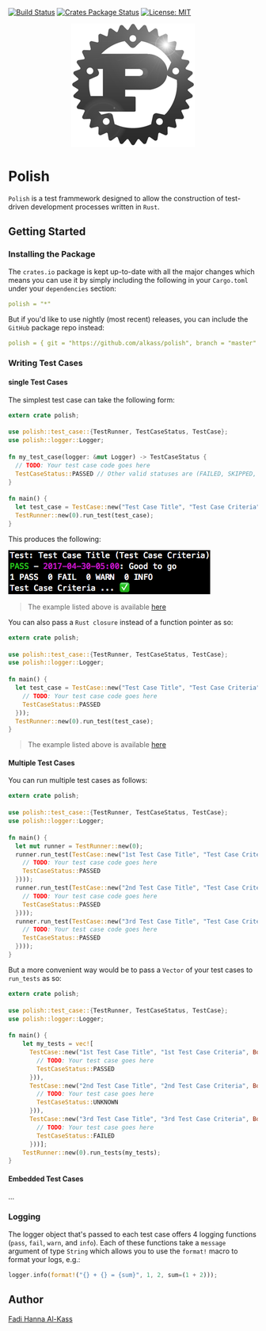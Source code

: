 [![Build Status](https://travis-ci.org/AlKass/polish.svg?branch=master)](https://travis-ci.org/AlKass/polish)
[![Crates Package Status](https://img.shields.io/crates/v/polish.svg)](https://crates.io/crates/polish)
[![License: MIT](https://img.shields.io/badge/License-MIT-yellow.svg)](https://github.com/AlKass/polish/blob/master/License.md)

<div align="center">
  <img src="logo.png" />
</div>

# Polish
`Polish` is a test frammework designed to allow the construction of test-driven development processes written in `Rust`.

## Getting Started

### Installing the Package
The `crates.io` package is kept up-to-date with all the major changes which means you can use it by simply including the following in your `Cargo.toml` under your `dependencies` section:

```yaml
polish = "*"
```

But if you'd like to use nightly (most recent) releases, you can include the `GitHub` package repo instead:

```yaml
polish = { git = "https://github.com/alkass/polish", branch = "master" }
```

### Writing Test Cases

#### single Test Cases
The simplest test case can take the following form:

```rust
extern crate polish;

use polish::test_case::{TestRunner, TestCaseStatus, TestCase};
use polish::logger::Logger;

fn my_test_case(logger: &mut Logger) -> TestCaseStatus {
  // TODO: Your test case code goes here
  TestCaseStatus::PASSED // Other valid statuses are (FAILED, SKIPPED, and UNKNOWN)
}

fn main() {
  let test_case = TestCase::new("Test Case Title", "Test Case Criteria", Box::new(my_test_case));
  TestRunner::new(0).run_test(test_case);
}
```

This produces the following:

<img src="screenshots/run_test.png" />

> The example listed above is available [here](examples/run_test.rs)

You can also pass a `Rust closure` instead of a function pointer as so:

```rust
extern crate polish;

use polish::test_case::{TestRunner, TestCaseStatus, TestCase};
use polish::logger::Logger;

fn main() {
  let test_case = TestCase::new("Test Case Title", "Test Case Criteria", Box::new(|logger: &mut Logger| -> TestCaseStatus {
    // TODO: Your test case code goes here
    TestCaseStatus::PASSED
  }));
  TestRunner::new(0).run_test(test_case);
}
```

> The example listed above is available [here](examples/run_test_closure.rs)

#### Multiple Test Cases
You can run multiple test cases as follows:

```rust
extern crate polish;

use polish::test_case::{TestRunner, TestCaseStatus, TestCase};
use polish::logger::Logger;

fn main() {
  let mut runner = TestRunner::new(0);
  runner.run_test(TestCase::new("1st Test Case Title", "Test Case Criteria", Box::new(|logger: &mut Logger| -> TestCaseStatus {
    // TODO: Your test case code goes here
    TestCaseStatus::PASSED
  })));
  runner.run_test(TestCase::new("2nd Test Case Title", "Test Case Criteria", Box::new(|logger: &mut Logger| -> TestCaseStatus {
    // TODO: Your test case code goes here
    TestCaseStatus::PASSED
  })));
  runner.run_test(TestCase::new("3rd Test Case Title", "Test Case Criteria", Box::new(|logger: &mut Logger| -> TestCaseStatus {
    // TODO: Your test case code goes here
    TestCaseStatus::PASSED
  })));
}
```

But a more convenient way would be to pass a `Vector` of your test cases to `run_tests` as so:

```rust
extern crate polish;

use polish::test_case::{TestRunner, TestCaseStatus, TestCase};
use polish::logger::Logger;

fn main() {
    let my_tests = vec![
      TestCase::new("1st Test Case Title", "1st Test Case Criteria", Box::new(|logger: &mut Logger| -> TestCaseStatus {
        // TODO: Your test case goes here
        TestCaseStatus::PASSED
      })),
      TestCase::new("2nd Test Case Title", "2nd Test Case Criteria", Box::new(|logger: &mut Logger| -> TestCaseStatus {
        // TODO: Your test case goes here
        TestCaseStatus::UNKNOWN
      })),
      TestCase::new("3rd Test Case Title", "3rd Test Case Criteria", Box::new(|logger: &mut Logger| -> TestCaseStatus {
        // TODO: Your test case goes here
        TestCaseStatus::FAILED
      }))];
    TestRunner::new(0).run_tests(my_tests);
}
```

#### Embedded Test Cases
...

### Logging
The logger object that's passed to each test case offers 4 logging functions (`pass`, `fail`, `warn`, and `info`). Each of these functions take a `message` argument of type `String` which allows you to use the `format!` macro to format your logs, e.g.:

```rust
logger.info(format!("{} + {} = {sum}", 1, 2, sum=(1 + 2)));
```

## Author
[Fadi Hanna Al-Kass](https://github.com/alkass)

